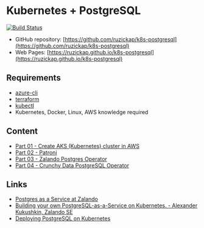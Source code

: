 # Kubernetes + PostgreSQL

[![Build Status](https://github.com/ruzickap/k8s-postgresql/workflows/vuepress-build-check-deploy/badge.svg)](https://github.com/ruzickap/k8s-postgresql)

* GitHub repository: [https://github.com/ruzickap/k8s-postgresql](https://github.com/ruzickap/k8s-postgresql)
* Web Pages: [https://ruzickap.github.io/k8s-postgresql](https://ruzickap.github.io/k8s-postgresql)

## Requirements

* [azure-cli](https://github.com/Azure/azure-cli)
* [terraform](https://www.terraform.io/)
* [kubectl](https://kubernetes.io/docs/tasks/tools/install-kubectl/)
* Kubernetes, Docker, Linux, AWS knowledge required

## Content

* [Part 01 - Create AKS (Kubernetes) cluster in AWS](part-01/README.md)
* [Part 02 - Patroni](part-02/README.md)
* [Part 03 - Zalando Postgres Operator](part-03/README.md)
* [Part 04 - Crunchy Data PostgreSQL Operator](part-04/README.md)

## Links

* [Postgres as a Service at Zalando](https://youtu.be/FiWS5m72XI8)
* [Building your own PostgreSQL-as-a-Service on Kubernetes. - Alexander Kukushkin, Zalando SE](https://youtu.be/G8MnpkbhClc)
* [Deploying PostgreSQL on Kubernetes](https://youtu.be/NGcV30hrU5k)
